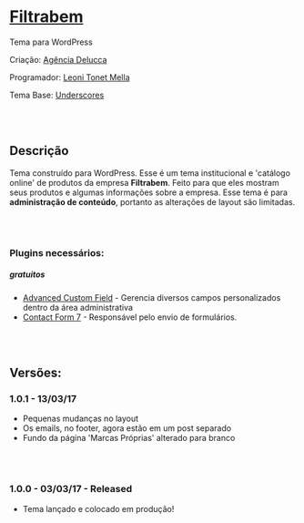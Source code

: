 # [Filtrabem](http://wrcfiltrabem.com.br/)
Tema para WordPress

Criação: [Agência Delucca](http://www.agenciadelucca.com.br)

Programador: [Leoni Tonet Mella](http://leonimella.com)

Tema Base: [Underscores](http://underscores.me)

<br>
<br>

## Descrição

Tema construído para WordPress. Esse é um tema institucional e 'catálogo online' de produtos da empresa __Filtrabem__. Feito para que eles mostram seus produtos e algumas informações sobre a empresa.
Esse tema é para __administração de conteúdo__, portanto as alterações de layout são limitadas.

<br>
<br>

### Plugins necessários:
##### gratuitos

* [Advanced Custom Field](https://wordpress.org/plugins/advanced-custom-fields/) - Gerencia diversos campos personalizados dentro da área administrativa
* [Contact Form 7](https://wordpress.org/plugins/contact-form-7/) - Responsável pelo envio de formulários.

<br>
<br>

## Versões:

### 1.0.1 - 13/03/17
- Pequenas mudanças no layout
- Os emails, no footer, agora estão em um post separado
- Fundo da página 'Marcas Próprias' alterado para branco

<br>
<br>

### 1.0.0 - 03/03/17 - Released
* Tema lançado e colocado em produção!

<br>
<br>
